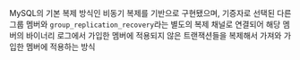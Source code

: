 MySQL의 기본 복제 방식인 비동기 복제를 기반으로 구현됐으며, 기증자로 선택된 다른 그룹 멤버와 `group_replication_recovery`라는 별도의 복제 채널로 연결되어 해당 멤버의 바이너리 로그에서 가입한 멤버에 적용되지 않은 트랜잭션들을 복제해서 가져와 가입한 멤버에 적용하는 방식